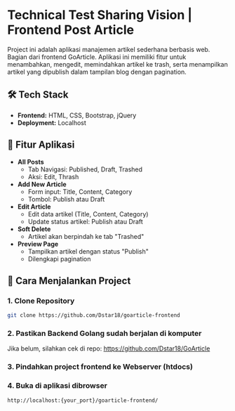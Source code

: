 # Technical Test Sharing Vision | Frontend Post Article

Project ini adalah aplikasi manajemen artikel sederhana berbasis web. Bagian dari frontend GoArticle. 
Aplikasi ini memiliki fitur untuk menambahkan, mengedit, memindahkan artikel ke trash, serta menampilkan artikel yang dipublish dalam tampilan blog dengan pagination.

## 🛠️ Tech Stack

- **Frontend:** HTML, CSS, Bootstrap, jQuery
- **Deployment:** Localhost

## 📂 Fitur Aplikasi

- **All Posts**
  - Tab Navigasi: Published, Draft, Trashed
  - Aksi: Edit, Thrash
- **Add New Article**
  - Form input: Title, Content, Category
  - Tombol: Publish atau Draft
- **Edit Article**
  - Edit data artikel (Title, Content, Category)
  - Update status artikel: Publish atau Draft
- **Soft Delete**
  - Artikel akan berpindah ke tab "Trashed"
- **Preview Page**
  - Tampilkan artikel dengan status "Publish"
  - Dilengkapi pagination

## 🚀 Cara Menjalankan Project

### 1. Clone Repository
```bash
git clone https://github.com/Dstar18/goarticle-frontend
```
### 2. Pastikan Backend Golang sudah berjalan di komputer
Jika belum, silahkan cek di repo: https://github.com/Dstar18/GoArticle

### 3. Pindahkan project frontend ke Webserver (htdocs)

### 4. Buka di aplikasi dibrowser
```bash
http://localhost:{your_port}/goarticle-frontend/
```
